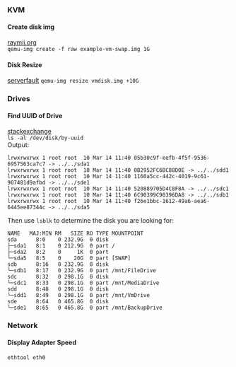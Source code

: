 ### KVM  

#### Create disk img  
[raymii.org](https://raymii.org/s/tutorials/KVM_add_disk_image_or_swap_image_to_virtual_machine_with_virsh.html#Create_and_attach_the_disk_image)  
`qemu-img create -f raw example-vm-swap.img 1G`  

#### Disk Resize  
[serverfault](http://serverfault.com/questions/324281/how-do-you-increase-a-kvm-guests-disk-space)
`qemu-img resize vmdisk.img +10G`

### Drives

#### Find UUID of Drive  
[stackexchange](http://unix.stackexchange.com/questions/658/linux-how-can-i-view-all-uuids-for-all-available-disks-on-my-system)  
`ls -al /dev/disk/by-uuid`  
Output:
```
lrwxrwxrwx 1 root root  10 Mar 14 11:40 05b30c9f-eefb-4f5f-9536-6957563ca7c7 -> ../../sda1
lrwxrwxrwx 1 root root  10 Mar 14 11:40 0B2952FC6BC88D0E -> ../../sdd1
lrwxrwxrwx 1 root root  10 Mar 14 11:40 1160a5cc-442c-4019-9c61-907481d9afbd -> ../../sde1
lrwxrwxrwx 1 root root  10 Mar 14 11:40 520889705D4C8F8A -> ../../sdc1
lrwxrwxrwx 1 root root  10 Mar 14 11:40 6C90399C90396DA8 -> ../../sdb1
lrwxrwxrwx 1 root root  10 Mar 14 11:40 f26e1bbc-1612-49a6-aea6-6445ee87344c -> ../../sda5
```
Then use `lsblk` to determine the disk you are looking for: 
```
NAME   MAJ:MIN RM   SIZE RO TYPE MOUNTPOINT
sda      8:0    0 232.9G  0 disk
├─sda1   8:1    0 212.9G  0 part /
├─sda2   8:2    0     1K  0 part
└─sda5   8:5    0    20G  0 part [SWAP]
sdb      8:16   0 232.9G  0 disk
└─sdb1   8:17   0 232.9G  0 part /mnt/FileDrive
sdc      8:32   0 298.1G  0 disk
└─sdc1   8:33   0 298.1G  0 part /mnt/MediaDrive
sdd      8:48   0 298.1G  0 disk
└─sdd1   8:49   0 298.1G  0 part /mnt/VmDrive
sde      8:64   0 465.8G  0 disk
└─sde1   8:65   0 465.8G  0 part /mnt/BackupDrive
```
### Network
#### Display Adapter Speed
`ethtool eth0`
